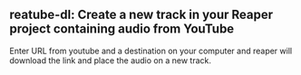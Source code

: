 ## reatube-dl: Create a new track in your Reaper project containing audio from YouTube

Enter URL from youtube and a destination on your computer and reaper will download the link and place the audio on a
new track.